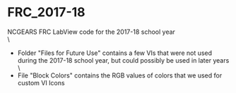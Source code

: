 # FRC_2017-18
NCGEARS FRC LabView code for the 2017-18 school year\
\
- Folder "Files for Future Use" contains a few VIs that were not used during the 2017-18 school year, but could possibly be used in later years\
\
- File "Block Colors" contains the RGB values of colors that we used for custom VI Icons
